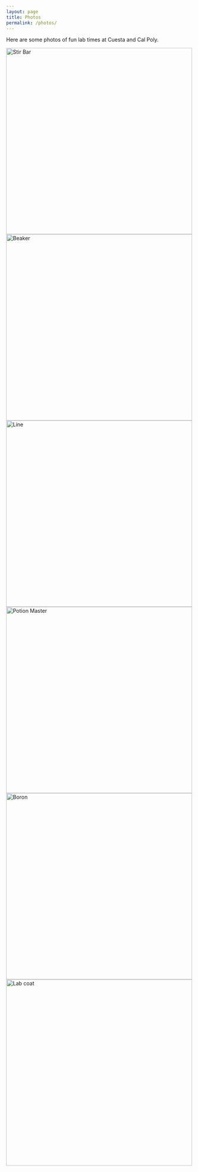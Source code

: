 ```yaml
---
layout: page
title: Photos
permalink: /photos/
---
```


Here are some photos of fun lab times at Cuesta and Cal Poly. 

<img src="{{ site.baseurl}}/images/stir bar.JPG" alt="Stir Bar" width="500" />
<img src="{{ site.baseurl}}/images/beaker.JPG" alt="Beaker" width="500" />
<img src="{{ site.baseurl}}/images/line.JPG" alt="Line" width="500" />
<img src="{{ site.baseurl}}/images/potion master.JPG" alt="Potion Master" width="500" />
<img src="{{ site.baseurl}}/images/boron fire.JPG" alt="Boron" width="500" />
<img src="{{ site.baseurl}}/images/lab coat.HEIC" alt="Lab coat" width="500" />
